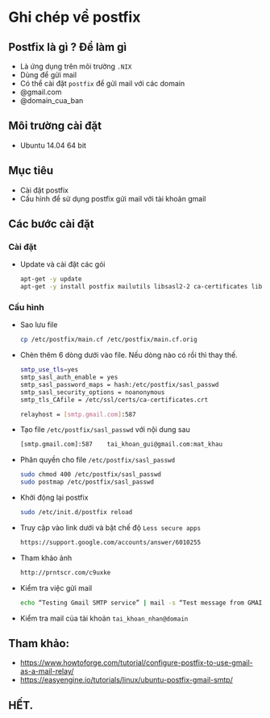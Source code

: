 # Ghi chép về postfix

## Postfix là gì ? Để làm gì 

- Là ứng dụng trên môi trường `.NIX`
- Dùng để gửi mail
- Có thể cài đặt `postfix` để gửi mail với các domain
 - @gmail.com
 - @domain_cua_ban

## Môi trường cài đặt

- Ubuntu 14.04 64 bit

## Mục tiêu

- Cài đặt postfix
- Cấu hình để sử dụng postfix gửi mail với tài khoản gmail

## Các bước cài đặt

### Cài đặt 

- Update và cài đặt các gói
    ```sh
    apt-get -y update
    apt-get -y install postfix mailutils libsasl2-2 ca-certificates libsasl2-modules
    ```

### Cấu hình

- Sao lưu file 
    ```sh
    cp /etc/postfix/main.cf /etc/postfix/main.cf.orig  
    ```

- Chèn thêm 6 dòng dưới vào file. Nếu dòng nào có rồi thì thay thế.
    ```sh
    smtp_use_tls=yes
    smtp_sasl_auth_enable = yes
    smtp_sasl_password_maps = hash:/etc/postfix/sasl_passwd
    smtp_sasl_security_options = noanonymous
    smtp_tls_CAfile = /etc/ssl/certs/ca-certificates.crt

    relayhost = [smtp.gmail.com]:587
    ```

- Tạo file `/etc/postfix/sasl_passwd` với nội dung sau
    ```sh
    [smtp.gmail.com]:587    tai_khoan_gui@gmail.com:mat_khau
    ```

- Phân quyền cho file `/etc/postfix/sasl_passwd`
    ```sh
    sudo chmod 400 /etc/postfix/sasl_passwd
    sudo postmap /etc/postfix/sasl_passwd
    ```

- Khởi động lại postfix
    ```sh
    sudo /etc/init.d/postfix reload
    ```

- Truy cập vào link dưới và bật chế độ `Less secure apps`
    ```sh
    https://support.google.com/accounts/answer/6010255
    ```

 - Tham khảo ảnh
     ```sh
     http://prntscr.com/c9uxke
     ```
 
- Kiểm tra việc gửi mail
    ```sh
    echo “Testing Gmail SMTP service” | mail -s “Test message from GMAIL” tai_khoan_nhan@domain
    ```

- Kiểm tra mail của tài khoản `tai_khoan_nhan@domain`

## Tham khảo:
- https://www.howtoforge.com/tutorial/configure-postfix-to-use-gmail-as-a-mail-relay/
- https://easyengine.io/tutorials/linux/ubuntu-postfix-gmail-smtp/

## HẾT.

